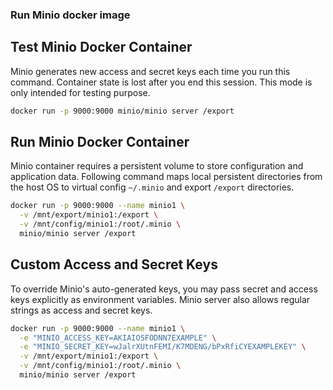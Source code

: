 ### Run Minio docker image

## Test Minio Docker Container
Minio generates new access and secret keys each time you run this command. Container state is lost after you end this session. This mode is only intended for testing purpose.
```bash
docker run -p 9000:9000 minio/minio server /export
```

## Run Minio Docker Container
Minio container requires a persistent volume to store configuration and application data. Following command maps local persistent directories from the host OS to virtual config `~/.minio` and export `/export` directories. 

```bash
docker run -p 9000:9000 --name minio1 \
  -v /mnt/export/minio1:/export \
  -v /mnt/config/minio1:/root/.minio \
  minio/minio server /export
```

## Custom Access and Secret Keys
To override Minio's auto-generated keys, you may pass secret and access keys explicitly as environment variables. Minio server also allows regular strings as access and secret keys.
```bash
docker run -p 9000:9000 --name minio1 \
  -e "MINIO_ACCESS_KEY=AKIAIOSFODNN7EXAMPLE" \
  -e "MINIO_SECRET_KEY=wJalrXUtnFEMI/K7MDENG/bPxRfiCYEXAMPLEKEY" \
  -v /mnt/export/minio1:/export \
  -v /mnt/config/minio1:/root/.minio \
  minio/minio server /export
```
